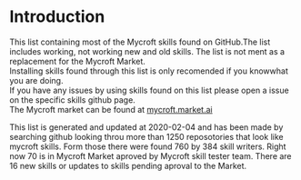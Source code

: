 # Introduction
This list containing most of the Mycroft skills found on GitHub.The list includes working, not working new and old skills. The list is not ment as a replacement for the Mycroft Market.  
Installing skills found through this list is only recomended if you knowwhat you are doing.  
If you have any issues by using skills found on this list please open a issue on the specific skills github page.  
The Mycroft market can be found at [mycroft.market.ai](http://mycroft.market.ai)  
  
This list is generated and updated at 2020-02-04 and has been made by searching github looking throu more than 1250 reposotories that look like mycroft skills. Form those there were found 760 by 384 skill writers. Right now 70 is in Mycroft Market aproved by Mycroft skill tester team. There are 16 new skills or updates to skills pending aproval to the Market.